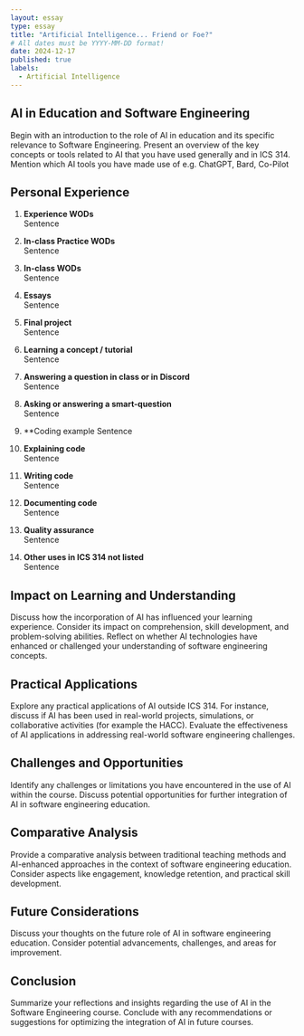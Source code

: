 ```yaml
---
layout: essay
type: essay
title: "Artificial Intelligence... Friend or Foe?"
# All dates must be YYYY-MM-DD format!
date: 2024-12-17
published: true
labels:
  - Artificial Intelligence
---
```


## AI in Education and Software Engineering 
Begin with an introduction to the role of AI in education and its specific relevance to Software Engineering. Present an overview of the key concepts or tools related to AI that you have used generally and in ICS 314. Mention which AI tools you have made use of e.g. ChatGPT, Bard, Co-Pilot

## Personal Experience

1. **Experience WODs**  
   Sentence

2. **In-class Practice WODs**  
   Sentence

3. **In-class WODs**  
   Sentence

4. **Essays**  
   Sentence

5. **Final project**  
   Sentence

6. **Learning a concept / tutorial**  
   Sentence

7. **Answering a question in class or in Discord**  
   Sentence

8. **Asking or answering a smart-question**  
   Sentence

9. **Coding example
   Sentence

10. **Explaining code**  
    Sentence

11. **Writing code**  
    Sentence
    
13. **Documenting code**  
    Sentence

14. **Quality assurance**  
    Sentence

15. **Other uses in ICS 314 not listed**  
    Sentence

## Impact on Learning and Understanding
Discuss how the incorporation of AI has influenced your learning experience. Consider its impact on comprehension, skill development, and problem-solving abilities. Reflect on whether AI technologies have enhanced or challenged your understanding of software engineering concepts.

## Practical Applications
Explore any practical applications of AI outside ICS 314. For instance, discuss if AI has been used in real-world projects, simulations, or collaborative activities (for example the HACC). Evaluate the effectiveness of AI applications in addressing real-world software engineering challenges.

## Challenges and Opportunities
Identify any challenges or limitations you have encountered in the use of AI within the course. Discuss potential opportunities for further integration of AI in software engineering education.

## Comparative Analysis
Provide a comparative analysis between traditional teaching methods and AI-enhanced approaches in the context of software engineering education. Consider aspects like engagement, knowledge retention, and practical skill development.

## Future Considerations
Discuss your thoughts on the future role of AI in software engineering education. Consider potential advancements, challenges, and areas for improvement.

## Conclusion
Summarize your reflections and insights regarding the use of AI in the Software Engineering course. Conclude with any recommendations or suggestions for optimizing the integration of AI in future courses.

